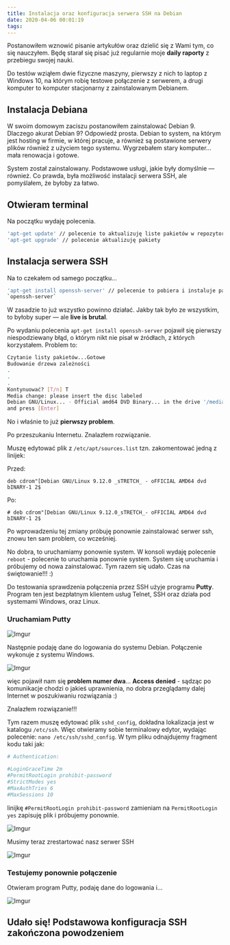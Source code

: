 ```yaml
---
title: Instalacja oraz konfiguracja serwera SSH na Debian
date: 2020-04-06 00:01:19
tags:
---
```


Postanowiłem wznowić pisanie artykułów oraz dzielić się z Wami tym, co się
nauczyłem. Będę starał się pisać już regularnie moje **daily raporty**
z przebiegu swojej nauki.

Do testów wziąłem dwie fizyczne maszyny, pierwszy z nich to laptop z
Windows 10, na którym robię testowe połączenie z serwerem, a drugi komputer
to komputer stacjonarny z zainstalowanym Debianem.

## Instalacja Debiana

W swoim domowym zaciszu postanowiłem zainstalować Debian 9. Dlaczego akurat
Debian 9? Odpowiedź prosta. Debian to system, na którym jest hosting w firmie,
w której pracuje, a również są postawione serwery plików również z użyciem tego
systemu. Wygrzebałem stary komputer... mała renowacja i gotowe.

System został zainstalowany. Podstawowe usługi, jakie były domyślnie — również.
Co prawda, była możliwość instalacji serwera SSH, ale pomyślałem, że byłoby
za łatwo.

## Otwieram terminal

Na początku wydaję polecenia.

```bash
'apt-get update' // polecenie to aktualizuję liste pakietów w repozytoriach
'apt-get upgrade' // polecenie aktualizuję pakiety
```

## Instalacja serwera SSH

Na to czekałem od samego początku...

```bash
'apt-get install openssh-server' // polecenie to pobiera i instaluje pakiet
`openssh-server`
```

W zasadzie to już wszystko powinno działać. Jakby tak było ze wszystkim,
to byłoby super — ale **live is brutal**.

Po wydaniu polecenia `apt-get install openssh-server` pojawił się pierwszy
niespodziewany błąd, o którym nikt nie pisał w źródłach, z których korzystałem.
Problem to:

```bash
Czytanie listy pakietów...Gotowe
Budowanie drzewa zależności
.
.
.
Kontynuować? [T/n] T
Media change: please insert the disc labeled
Debian GNU/Linux... - Official amd64 DVD Binary... in the drive '/media/cdrom/'
and press [Enter]
```

No i właśnie to już **pierwszy problem**.

Po przeszukaniu Internetu. Znalazłem rozwiązanie.

Muszę edytować plik z `/etc/apt/sources.list` tzn. zakomentować jedną z
linijek:

Przed:

`deb cdrom"[Debian GNU/Linux 9.12.0 _sTRETCH_ - oFFICIAL AMD64 dvd bINARY-1 2$`

Po:

`# deb cdrom"[Debian GNU/Linux 9.12.0_sTRETCH_- oFFICIAL AMD64 dvd bINARY-1 2$`

Po wprowadzeniu tej zmiany próbuję ponownie zainstalować serwer ssh, znowu ten
sam problem, co wcześniej.

No dobra, to uruchamiamy ponownie system. W konsoli wydaję polecenie `reboot` -
polecenie to uruchamia ponownie system. System się uruchamia i próbujemy od
nowa zainstalować. Tym razem się udało. Czas na świętowanie!!! :)

Do testowania sprawdzenia połączenia przez SSH użyje programu **Putty**.
Program ten jest bezpłatnym klientem usług Telnet, SSH oraz działa pod
systemami Windows, oraz Linux.

### Uruchamiam **Putty**

![Imgur](https://i.imgur.com/Yj2FVN4.jpg)

Następnie podaję dane do logowania do systemu Debian.
Połączenie wykonuje z systemu Windows.

![Imgur](https://i.imgur.com/00GXAT1.jpg)

więc pojawił nam się **problem numer dwa**... **Access denied** -
sądząc po komunikacje chodzi o jakieś uprawnienia, no dobra przeglądamy dalej
Internet w poszukiwaniu rozwiązania :)

Znalazłem rozwiązanie!!!

Tym razem muszę edytować plik `sshd_config`, dokładna lokalizacja jest w
katalogu `/etc/ssh`. Więc otwieramy sobie terminalowy edytor, wydając
polecenie: `nano /etc/ssh/sshd_config`. W tym pliku odnajdujemy fragment kodu
taki jak:

```bash
# Authentication:

#LoginGraceTime 2m
#PermitRootLogin prohibit-password
#StrictModes yes
#MaxAuthTries 6
#MaxSessions 10
 ```

linijkę `#PermitRootLogin prohibit-password` zamieniam na `PermitRootLogin yes`
zapisuję plik i próbujemy ponownie.

![Imgur](https://i.imgur.com/7IImWoN.jpg)

Musimy teraz zrestartować nasz serwer SSH

![Imgur](https://i.imgur.com/CEfgvcn.jpg)

### Testujemy ponownie połączenie

Otwieram program Putty, podaję dane do logowania i...

![Imgur](https://i.imgur.com/jaw4clZ.jpg)

## Udało się! Podstawowa konfiguracja SSH zakończona powodzeniem
